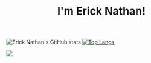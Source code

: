 <header>
 <h1 align="center">I'm Erick Nathan!</h1>
</header

![Erick Nathan's GitHub stats](https://github-readme-stats.vercel.app/api?username=rcknathan&show_icons=true&theme=radical)
[![Top Langs](https://github-readme-stats.vercel.app/api/top-langs/?username=rcknathan&layout=compact&theme=radical)](https://github.com/rcknathan/github-readme-stats)

<footer>
<a href="mailto:ericknathan.dev@gmail.com">
<image src="https://img.shields.io/badge/Gmail-D14836?style=for-the-badge&logo=gmail&logoColor=white"/>
</a>
</footer>
